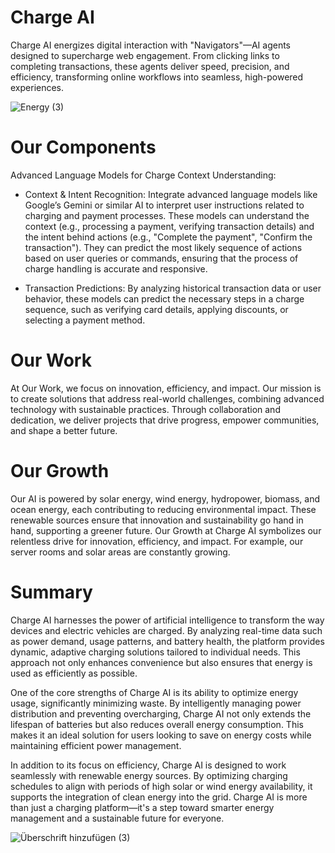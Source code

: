# Charge AI

Charge AI energizes digital interaction with "Navigators"—AI agents designed to supercharge web engagement. From clicking links to completing transactions, these agents deliver speed, precision, and efficiency, transforming online workflows into seamless, high-powered experiences.

![Energy (3)](https://github.com/user-attachments/assets/4f09fd36-6fa2-4ffa-aa10-3a86009ffc3b)

# Our Components
 
Advanced Language Models for Charge Context Understanding:
- Context & Intent Recognition: Integrate advanced language models like Google’s Gemini or similar AI to interpret user instructions related to charging and payment processes. These models can understand the context (e.g., processing a payment, verifying transaction details) and the intent behind actions (e.g., "Complete the payment", "Confirm the transaction"). They can predict the most likely sequence of actions based on user queries or commands, ensuring that the process of charge handling is accurate and responsive.
  
- Transaction Predictions: By analyzing historical transaction data or user behavior, these models can predict the necessary steps in a charge sequence, such as verifying card details, applying discounts, or selecting a payment method.

# Our Work
At Our Work, we focus on innovation, efficiency, and impact. Our mission is to create solutions that address real-world challenges, combining advanced technology with sustainable practices. Through collaboration and dedication, we deliver projects that drive progress, empower communities, and shape a better future.

# Our Growth
Our AI is powered by solar energy, wind energy, hydropower, biomass, and ocean energy, each contributing to reducing environmental impact. These renewable sources ensure that innovation and sustainability go hand in hand,
 supporting a greener future. Our Growth at Charge AI symbolizes our relentless drive for innovation, 
efficiency, and impact. For example, our server rooms and solar areas are constantly growing.


# Summary

Charge AI harnesses the power of artificial intelligence to transform the way devices and electric vehicles are charged. By analyzing real-time data such as power demand, usage patterns, 
and battery health, the platform provides dynamic, adaptive charging solutions tailored to individual needs. This approach not only enhances convenience but also ensures that energy is used as efficiently as possible.


One of the core strengths of Charge AI is its ability to optimize energy usage, significantly minimizing waste. By intelligently managing power distribution and preventing overcharging, Charge AI not only extends the lifespan of batteries but also reduces overall energy consumption. This makes it an ideal solution for users looking to save on energy costs while maintaining efficient power management.

In addition to its focus on efficiency, Charge AI is designed to work seamlessly with renewable energy sources. By optimizing charging schedules to align with periods of high solar or wind energy availability, 
it supports the integration of clean energy into the grid. Charge AI is more than just a charging platform—it's a step toward smarter energy management and a sustainable future for everyone.


![Überschrift hinzufügen (3)](https://github.com/user-attachments/assets/db4250db-a6e8-46c9-acfe-215ac6eaacdf)
